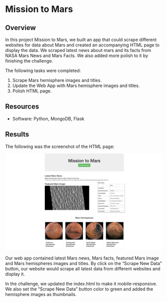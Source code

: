 # Mission to Mars

## Overview

In this project Mission to Mars, we built an app that could scrape different websites for data about Mars and created an accompanying HTML page to display the data. We scraped latest news about mars and its facts from NASA Mars News and Mars Facts. We also added more polish to it by finishing the challenge.

The following tasks were completed:

1. Scrape Mars hemisphere images and titles.
2. Update the Web App with Mars hemisphere images and titles.
3. Polish HTML page.

## Resources

- Software: Python, MongoDB, Flask

## Results
The following was the screenshot of the HTML page:

![](127.0.0.1_5000_.png)


Our web app contained latest Mars news, Mars facts, featured Mars image and Mars hemispheres images and titles. By click on the “Scrape New Data” button, our website would scrape all latest data from different websites and display it.

In the challenge, we updated the index.html to make it mobile-responsive. We also set the “Scrape New Data” button color to green and added the hemisphere images as thumbnails.
